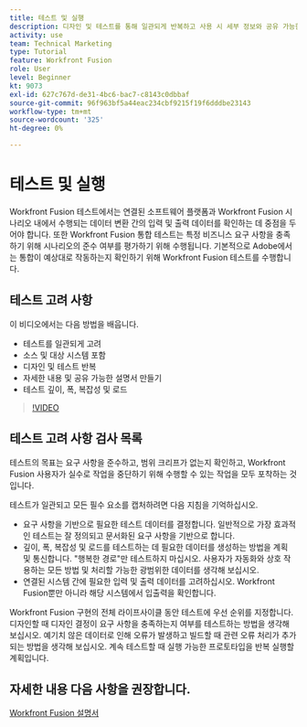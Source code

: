 ```yaml
---
title: 테스트 및 실행
description: 디자인 및 테스트를 통해 일관되게 반복하고 사용 시 세부 정보와 공유 가능한 설명서를 만드는 방법을 알아봅니다 [!DNL Adobe Workfront Fusion].
activity: use
team: Technical Marketing
type: Tutorial
feature: Workfront Fusion
role: User
level: Beginner
kt: 9073
exl-id: 627c767d-de31-4bc6-bac7-c8143c0dbbaf
source-git-commit: 96f963bf5a44eac234cbf9215f19f6dddbe23143
workflow-type: tm+mt
source-wordcount: '325'
ht-degree: 0%

---
```


# 테스트 및 실행

Workfront Fusion 테스트에서는 연결된 소프트웨어 플랫폼과 Workfront Fusion 시나리오 내에서 수행되는 데이터 변환 간의 입력 및 출력 데이터를 확인하는 데 중점을 두어야 합니다. 또한 Workfront Fusion 통합 테스트는 특정 비즈니스 요구 사항을 충족하기 위해 시나리오의 준수 여부를 평가하기 위해 수행됩니다. 기본적으로 Adobe에서는 통합이 예상대로 작동하는지 확인하기 위해 Workfront Fusion 테스트를 수행합니다.

## 테스트 고려 사항

이 비디오에서는 다음 방법을 배웁니다.

* 테스트를 일관되게 고려
* 소스 및 대상 시스템 포함
* 디자인 및 테스트 반복
* 자세한 내용 및 공유 가능한 설명서 만들기
* 테스트 깊이, 폭, 복잡성 및 로드

>[!VIDEO](https://video.tv.adobe.com/v/335315/?quality=12)

## 테스트 고려 사항 검사 목록

테스트의 목표는 요구 사항을 준수하고, 범위 크리프가 없는지 확인하고, Workfront Fusion 사용자가 실수로 작업을 중단하기 위해 수행할 수 있는 작업을 모두 포착하는 것입니다.

테스트가 일관되고 모든 필수 요소를 캡처하려면 다음 지침을 기억하십시오.

* 요구 사항을 기반으로 필요한 테스트 데이터를 결정합니다. 일반적으로 가장 효과적인 테스트는 잘 정의되고 문서화된 요구 사항을 기반으로 합니다.
* 깊이, 폭, 복잡성 및 로드를 테스트하는 데 필요한 데이터를 생성하는 방법을 계획 및 통신합니다. &quot;행복한 경로&quot;만 테스트하지 마십시오. 사용자가 자동화와 상호 작용하는 모든 방법 및 처리할 가능한 광범위한 데이터를 생각해 보십시오.
* 연결된 시스템 간에 필요한 입력 및 출력 데이터를 고려하십시오. Workfront Fusion뿐만 아니라 해당 시스템에서 입출력을 확인합니다.

Workfront Fusion 구현의 전체 라이프사이클 동안 테스트에 우선 순위를 지정합니다. 디자인할 때 디자인 결정이 요구 사항을 충족하는지 여부를 테스트하는 방법을 생각해 보십시오. 예기치 않은 데이터로 인해 오류가 발생하고 빌드할 때 관련 오류 처리가 추가되는 방법을 생각해 보십시오. 계속 테스트할 때 실행 가능한 프로토타입을 반복 실행할 계획입니다.

## 자세한 내용 다음 사항을 권장합니다.

[Workfront Fusion 설명서](https://experienceleague.adobe.com/docs/workfront/using/adobe-workfront-fusion/workfront-fusion-2.html?lang=en)
